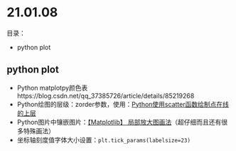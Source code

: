 # 21.01.08
目录：
 - python plot

## python plot
- Python matplotpy颜色表https://blog.csdn.net/qq_37385726/article/details/85219268
- Python绘图的层级：zorder参数，使用：[Python使用scatter函数绘制点在线的上层](https://blog.csdn.net/albertsh/article/details/102820960)
- Python图片中镶嵌图片：[【Matplotlib】 局部放大图画法](https://zhuanlan.zhihu.com/p/136574534)（超仔细而且还有很多特殊画法）
- 坐标轴刻度值字体大小设置：`plt.tick_params(labelsize=23)`
